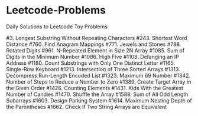 # Leetcode-Problems

Daily Solutions to Leetcode Toy Problems

#3. Longest Substring Without Repeating Characters
#243. Shortest Word Distance
#760. Find Anagram Mappings
#771. Jewels and Stones
#788. Rotated Digits
#961. N-Repeated Element in Size 2N Array
#1085. Sum of Digits in the Minimum Number
#1086. High Five
#1108. Defanging an IP Address
#1180. Count Substrings with Only One Distinct Letter
#1165. Single-Row Keyboard
#1213. Intersection of Three Sorted Arrays
#1313. Decompress Run-Length Encoded List
#1323. Maximum 69 Number
#1342. Number of Steps to Reduce a Number to Zero
#1389. Create Target Array in the Given Order
#1426. Counting Elements
#1431. Kids With the Greatest Number of Candies
#1470. Shuffle the Array
#1588. Sum of All Odd Length Subarrays
#1603. Design Parking System
#1614. Maximum Nesting Depth of the Parentheses
#1662. Check If Two String Arrays are Equivalent